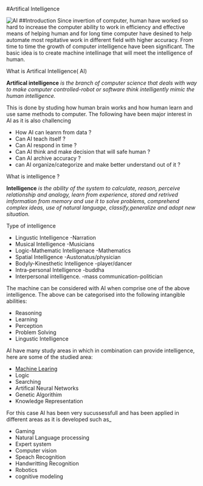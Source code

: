 #Artifical Intelligence 

![AI](images/ai.png)
##Introduction
Since invertion of computer, human have worked so hard to increase the computer ability to work in efficiency and effective means of helping human and for long time computer have desined to help automate most repitative work in different field with higher accuracy. From time to time the growth of computer intelligence have been significant. The basic idea is to create machine intellinage that will meet the intelligence of human.

What is Artifical Intelligence( AI)

**Artifical intelligence** *is the branch of computer science that deals with way to make computer controlled-robot or software think intelligently mimic the human intelligence.* 

This is done by studing how human brain works and how human learn and use same methods to computer. The following have been major interest in AI as it is also challencing
 
 *	How AI can leanrn from data ?
 * Can AI teach itself ?
 * Can AI respond in time ?
 * Can AI think and make decision that will safe human ?
 * Can AI archive accuracy ?
 * can AI organize/categorize and make better understand out of it ?
 
 
 What is intelligence ?
 
 **Intelligence** *is the ability of the system to calculate, reason, perceive relationship and analogy, learn from experience, stored and retrived imformation from memory and use it to solve problems, comprehend complex ideas, use of natural language, classify,generalize and adopt new situation.*

Type of intelligence 

* Lingustic Intelligence -Narration
* Musical Intelligence -Musicians
* Logic-Mathematic Intelligenace -Mathematics
* Spatial Intelligence -Austonatus/physician
* Bodyly-Kinesthetic Intelligence -player/dancer
* Intra-personal Intelligence -buddha
* Interpersonal intelligence. -mass communication-politician

The machine can be considered with AI when comprise one of the above intelligence. The above can be categorised into the following intangible abilities:

* Reasoning
* Learning
* Perception
* Problem Solving 
* Lingustic Intelligence

AI have many study areas in which in combination can provide intelligence, here are some of the studied area:

* [Machine Learing](machine_learning)
* Logic
* Searching
* Artifical Neural Networks
* Genetic Algorithim
* Knowledge Representation

For this case AI has been very sucussessfull and has been applied in different areas as it is developed such as_

* Gaming
* Natural Language processing
* Expert system
* Computer vision
* Speach Recognition
* Handwritting Recognition
* Robotics
* cognitive modeling

